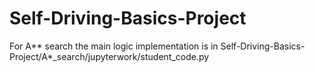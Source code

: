 # Self-Driving-Basics-Project

For A** search the main logic implementation is in Self-Driving-Basics-Project/A*_search/jupyterwork/student_code.py
